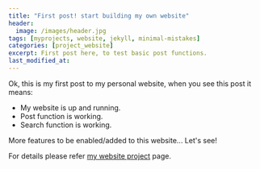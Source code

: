 ```yaml
---
title: "First post! start building my own website"
header:
  image: /images/header.jpg
tags: [myprojects, website, jekyll, minimal-mistakes]
categories: [project_website]
excerpt: First post here, to test basic post functions.
last_modified_at:
---
```


Ok, this is my first post to my personal website, when you see this post it means:

- My website is up and running.
- Post function is working.
- Search function is working.

More features to be enabled/added to this website... Let's see!

For details please refer [my website project](/projects/website/) page.